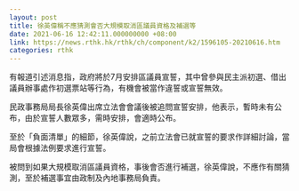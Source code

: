 ```yaml
---
layout: post
title: 徐英偉稱不應猜測會否大規模取消區議員資格及補選等
date: 2021-06-16 12:42:11.000000000 +08:00
link: https://news.rthk.hk/rthk/ch/component/k2/1596105-20210616.htm
categories: rthk
---
```


有報道引述消息指，政府將於7月安排區議員宣誓，其中曾參與民主派初選、借出議員辦事處作初選票站等行為，有機會被當作違誓或宣誓無效。

民政事務局局長徐英偉出席立法會會議後被追問宣誓安排，他表示，暫時未有公布，由於宣誓人數眾多，需時安排，會適時公布。

至於「負面清單」的細節，徐英偉說，之前立法會已就宣誓的要求作詳細討論，當局會根據法例要求進行宣誓。

被問到如果大規模取消區議員資格，事後會否進行補選，徐英偉說，不應作有關猜測，至於補選事宜由政制及內地事務局負責。
